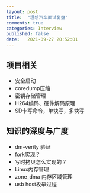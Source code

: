```yaml
---
layout: post
title:  "理想汽车面试复盘"
comments: true
categories: Interview
published: false
date:   2021-09-27 20:52:01
---
```


## 项目相关
* 安全启动
* coredump压缩
* 密钥存储管理
* H264编码、硬件解码原理
* SD卡写命令，单块写，多块写

## 知识的深度与广度
* dm-verity 验证
* fork实现？
* 写时拷贝怎么实现的？
* Linux内存管理
* zone_dma 内存区域管理
* usb host枚举过程